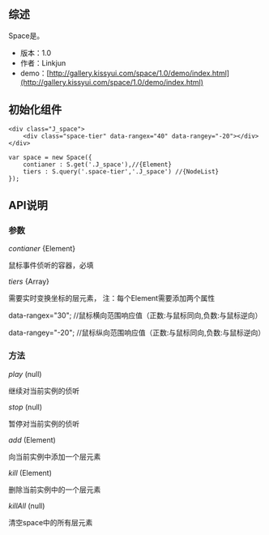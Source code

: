## 综述

Space是。

* 版本：1.0
* 作者：Linkjun
* demo：[http://gallery.kissyui.com/space/1.0/demo/index.html](http://gallery.kissyui.com/space/1.0/demo/index.html)

## 初始化组件
	<div class="J_space">
		<div class="space-tier" data-rangex="40" data-rangey="-20"></div>
	</div>
	
	var space = new Space({
	    contianer : S.get('.J_space'),//{Element}
	    tiers : S.query('.space-tier','.J_space') //{NodeList}
	});

## API说明

### 参数

*contianer* {Element}

鼠标事件侦听的容器，必填

*tiers* {Array}

需要实时变换坐标的层元素， 注：每个Element需要添加两个属性

data-rangex="30"; //鼠标横向范围响应值（正数:与鼠标同向,负数:与鼠标逆向）

data-rangey="-20"; //鼠标纵向范围响应值（正数:与鼠标同向,负数:与鼠标逆向）


### 方法

*play* (null)

继续对当前实例的侦听

*stop* (null)

暂停对当前实例的侦听

*add* (Element)

向当前实例中添加一个层元素

*kill* (Element)

删除当前实例中的一个层元素

*killAll* (null)

清空space中的所有层元素



